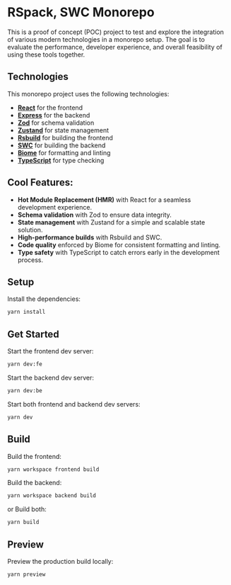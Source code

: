 # RSpack, SWC Monorepo

This is a proof of concept (POC) project to test and explore the integration of various modern technologies in a monorepo setup. The goal is to evaluate the performance, developer experience, and overall feasibility of using these tools together.

## Technologies

This monorepo project uses the following technologies:

- **[React](https://reactjs.org/)** for the frontend
- **[Express](https://expressjs.com/)** for the backend
- **[Zod](https://zod.dev/)** for schema validation
- **[Zustand](https://zustand-demo.pmnd.rs/)** for state management
- **[Rsbuild](https://rsbuild.org/)** for building the frontend
- **[SWC](https://swc.rs/)** for building the backend
- **[Biome](https://biomejs.dev/)** for formatting and linting
- **[TypeScript](https://www.typescriptlang.org/)** for type checking

## Cool Features:

- **Hot Module Replacement (HMR)** with React for a seamless development experience.
- **Schema validation** with Zod to ensure data integrity.
- **State management** with Zustand for a simple and scalable state solution.
- **High-performance builds** with Rsbuild and SWC.
- **Code quality** enforced by Biome for consistent formatting and linting.
- **Type safety** with TypeScript to catch errors early in the development process.

## Setup

Install the dependencies:

```bash
yarn install
```

## Get Started

Start the frontend dev server:

```bash
yarn dev:fe
```

Start the backend dev server:

```bash
yarn dev:be
```

Start both frontend and backend dev servers:

```bash
yarn dev
```

## Build

Build the frontend:

```bash
yarn workspace frontend build
```

Build the backend:

```bash
yarn workspace backend build
```

or Build both:

```bash
yarn build
```

## Preview

Preview the production build locally:

```bash
yarn preview
```
